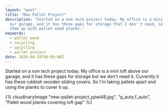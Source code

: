 ```yaml
---
layout: "post"
title: "New Pallet Project"
description: "Started on a non tech project today. My office is a mini loft above
  our garage, and it has these gaps for storage that I don''t need, so I''m covering
  them up with pallet wood planks."
keywords:
  - pallet wood
  - recycling
  - upcycling
  - pallet project
date: 2020-04-19T00:00:00Z
---
```

Started on a non tech project today. My office is a mini loft above our garage, and it has these gaps for storage but we don't need it. Currently it has these rubbish wooden sliding covers. So I'm taking pallets apart and using the planks to cover it up.

{% cloudinaryImage "new-pallet-project_ypwi46.jpg", "q_auto,f_auto", "Pallet wood planks covering loft gap" %}
